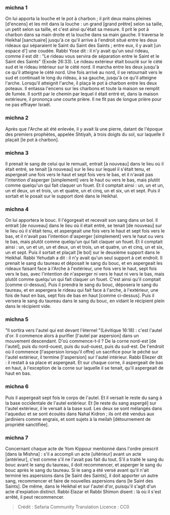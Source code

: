 
### michna 1
On lui apporta la louche et le pot à charbon ; il prit deux mains pleines [d'encens] et les mit dans la louche : un grand [grand prêtre] selon sa taille, un petit selon sa taille, et c'est ainsi qu'était sa mesure. Il prit le pot à charbon dans sa main droite et la louche dans sa main gauche. Il traversa le Heikhal [sanctuaire] jusqu'à ce qu'il arrive à l'endroit situé entre les deux rideaux qui séparaient le Saint du Saint des Saints ; entre eux, il y avait [un espace d'] une coudée. Rabbi Yose dit : il n'y avait qu'un seul rideau, comme il est dit : "Le rideau vous servira de séparation entre le Saint et le Saint des Saints" (Exode 26:33). Le rideau extérieur était bouclé sur le cèté sud et le rideau intérieur sur le cèté nord. Il marcha entre les deux jusqu'à ce qu'il atteigne le cèté nord. Une fois arrivé au nord, il se retournait vers le sud et continuait le long du rideau, à sa gauche, jusqu'à ce qu'il atteigne l'arche. Lorsqu'il atteignit l'arche, il plaça le pot à charbon entre les deux poteaux. Il entassa l'encens sur les charbons et toute la maison se remplit de fumée. Il sortit par le chemin par lequel il était entré et, dans la maison extérieure, il prononça une courte prière. Il ne fit pas de longue prière pour ne pas effrayer Israël.

### michna 2
Après que l'Arche ait été enlevée, il y avait là une pierre, datant de l'époque des premiers prophètes, appelée Shtiyah, à trois doigts du sol, sur laquelle il plaçait [le pot à charbon].

### michna 3
Il prenait le sang de celui qui le remuait, entrait [à nouveau] dans le lieu où il était entré, se tenait [à nouveau] sur le lieu sur lequel il s'était tenu, et aspergeait une fois vers le haut et sept fois vers le bas, et il n'avait pas l'intention d'asperger [simplement] vers le haut ou vers le bas, mais plutôt comme quelqu'un qui fait claquer un fouet. Et il comptait ainsi : un, un et un, un et deux, un et trois, un et quatre, un et cinq, un et six, un et sept. Puis il sortait et le posait sur le support doré dans le Heikhal.

### michna 4
On lui apportera le bouc. Il l'égorgeait et recevait son sang dans un bol. Il entrait [de nouveau] dans le lieu où il était entré, se tenait [de nouveau] sur le lieu où il s'était tenu, et aspergeait une fois vers le haut et sept fois vers le bas, et il n'avait pas l'intention d'asperger [simplement] vers le haut ou vers le bas, mais plutôt comme quelqu'un qui fait claquer un fouet. Et il comptait ainsi : un, un et un, un et deux, un et trois, un et quatre, un et cinq, un et six, un et sept. Puis il sortait et plaçait [le bol] sur le deuxième support dans le Heikhal. Rabbi Yehudah a dit : il n'y avait qu'un seul support à cet endroit. Il prenait le sang du taureau et déposait le sang du bouc, et en aspergeait les rideaux faisant face à l'Arche à l'extérieur, une fois vers le haut, sept fois vers le bas, avec l'intention de n'asperger ni vers le haut ni vers le bas, mais plutôt comme quelqu'un qui fait claquer un fouet. C'est ainsi qu'il comptait [comme ci-dessus]. Puis il prendra le sang du bouc, déposera le sang du taureau, et en aspergera le rideau qui fait face à l'arche, à l'extérieur, une fois de haut en bas, sept fois de bas en haut [comme ci-dessus]. Puis il versera le sang du taureau dans le sang du bouc, en vidant le récipient plein dans le récipient vide.

### michna 5
"Il sortira vers l'autel qui est devant l'èternel "(Lévitique 16:18) : c'est l'autel d'or. Il commence alors à purifier [l'autel par aspersion] dans un mouvement descendant. D'où commence-t-il ? De la corne nord-est [de l'autel], puis du nord-ouest, puis du sud-ouest, puis du sud-est. De l'endroit où il commence [l'aspersion lorsqu'il offre] un sacrifice pour le péché sur l'autel extérieur, il termine [l'aspersion] sur l'autel intérieur. Rabbi Eliezer dit : il restait à sa place et aspergeait. Et sur chaque corne, il aspergeait de bas en haut, à l'exception de la corne sur laquelle il se tenait, qu'il aspergeait de haut en bas.

### michna 6
Puis il aspergeait sept fois le corps de l'autel. Et il versait le reste du sang à la base occidentale de l'autel extérieur. Et [le reste du sang aspergé] sur l'autel extérieur, il le versait à la base sud. Les deux se sont mélangés dans l'aqueduc et se sont écoulés dans Nahal Kidron ; ils ont été vendus aux jardiniers comme engrais, et sont sujets à la meilah [détournement de propriété sanctifiée].

### michna 7
Concernant chaque acte de Yom Kippour mentionné dans l'ordre prescrit [dans la Mishna] : s'il a accompli un acte [ultérieur] avant un acte [antérieur], c'est comme s'il ne l'avait pas fait du tout. S'il a traité le sang du bouc avant le sang du taureau, il doit recommencer, et asperger le sang du bouc après le sang du taureau. Si le sang a été versé avant qu'il n'ait terminé les aspersions dans [le Saint des Saints], il doit apporter un autre sang, recommencer et faire de nouvelles aspersions dans [le Saint des Saints]. De même, dans le Heikhal et sur l'autel d'or, puisqu'il s'agit d'un acte d'expiation distinct. Rabbi Elazar et Rabbi Shimon disent : là où il s'est arrêté, il peut recommencer.

>Crédit : Sefaria Community Translation
>Licence : CC0